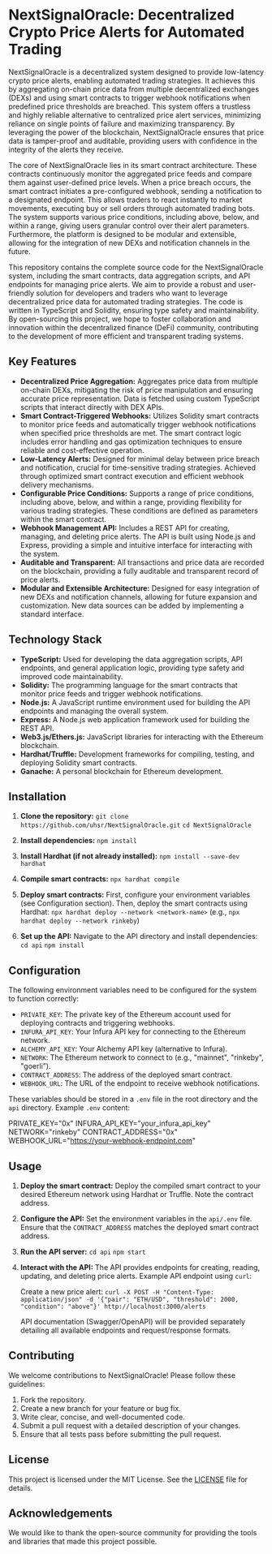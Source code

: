 # NextSignalOracle: Decentralized Crypto Price Alerts for Automated Trading

NextSignalOracle is a decentralized system designed to provide low-latency crypto price alerts, enabling automated trading strategies. It achieves this by aggregating on-chain price data from multiple decentralized exchanges (DEXs) and using smart contracts to trigger webhook notifications when predefined price thresholds are breached. This system offers a trustless and highly reliable alternative to centralized price alert services, minimizing reliance on single points of failure and maximizing transparency. By leveraging the power of the blockchain, NextSignalOracle ensures that price data is tamper-proof and auditable, providing users with confidence in the integrity of the alerts they receive.

The core of NextSignalOracle lies in its smart contract architecture. These contracts continuously monitor the aggregated price feeds and compare them against user-defined price levels. When a price breach occurs, the smart contract initiates a pre-configured webhook, sending a notification to a designated endpoint. This allows traders to react instantly to market movements, executing buy or sell orders through automated trading bots. The system supports various price conditions, including above, below, and within a range, giving users granular control over their alert parameters. Furthermore, the platform is designed to be modular and extensible, allowing for the integration of new DEXs and notification channels in the future.

This repository contains the complete source code for the NextSignalOracle system, including the smart contracts, data aggregation scripts, and API endpoints for managing price alerts. We aim to provide a robust and user-friendly solution for developers and traders who want to leverage decentralized price data for automated trading strategies. The code is written in TypeScript and Solidity, ensuring type safety and maintainability. By open-sourcing this project, we hope to foster collaboration and innovation within the decentralized finance (DeFi) community, contributing to the development of more efficient and transparent trading systems.

## Key Features

*   **Decentralized Price Aggregation:** Aggregates price data from multiple on-chain DEXs, mitigating the risk of price manipulation and ensuring accurate price representation. Data is fetched using custom TypeScript scripts that interact directly with DEX APIs.
*   **Smart Contract-Triggered Webhooks:** Utilizes Solidity smart contracts to monitor price feeds and automatically trigger webhook notifications when specified price thresholds are met. The smart contract logic includes error handling and gas optimization techniques to ensure reliable and cost-effective operation.
*   **Low-Latency Alerts:** Designed for minimal delay between price breach and notification, crucial for time-sensitive trading strategies. Achieved through optimized smart contract execution and efficient webhook delivery mechanisms.
*   **Configurable Price Conditions:** Supports a range of price conditions, including above, below, and within a range, providing flexibility for various trading strategies. These conditions are defined as parameters within the smart contract.
*   **Webhook Management API:** Includes a REST API for creating, managing, and deleting price alerts. The API is built using Node.js and Express, providing a simple and intuitive interface for interacting with the system.
*   **Auditable and Transparent:** All transactions and price data are recorded on the blockchain, providing a fully auditable and transparent record of price alerts.
*   **Modular and Extensible Architecture:** Designed for easy integration of new DEXs and notification channels, allowing for future expansion and customization. New data sources can be added by implementing a standard interface.

## Technology Stack

*   **TypeScript:** Used for developing the data aggregation scripts, API endpoints, and general application logic, providing type safety and improved code maintainability.
*   **Solidity:** The programming language for the smart contracts that monitor price feeds and trigger webhook notifications.
*   **Node.js:** A JavaScript runtime environment used for building the API endpoints and managing the overall system.
*   **Express:** A Node.js web application framework used for building the REST API.
*   **Web3.js/Ethers.js:** JavaScript libraries for interacting with the Ethereum blockchain.
*   **Hardhat/Truffle:** Development frameworks for compiling, testing, and deploying Solidity smart contracts.
*   **Ganache:** A personal blockchain for Ethereum development.

## Installation

1.  **Clone the repository:**
    `git clone https://github.com/uhsr/NextSignalOracle.git`
    `cd NextSignalOracle`

2.  **Install dependencies:**
    `npm install`

3.  **Install Hardhat (if not already installed):**
    `npm install --save-dev hardhat`

4.  **Compile smart contracts:**
    `npx hardhat compile`

5.  **Deploy smart contracts:**
    First, configure your environment variables (see Configuration section). Then, deploy the smart contracts using Hardhat:
    `npx hardhat deploy --network <network-name>` (e.g., `npx hardhat deploy --network rinkeby`)

6.  **Set up the API:**
    Navigate to the API directory and install dependencies:
    `cd api`
    `npm install`

## Configuration

The following environment variables need to be configured for the system to function correctly:

*   `PRIVATE_KEY`: The private key of the Ethereum account used for deploying contracts and triggering webhooks.
*   `INFURA_API_KEY`: Your Infura API key for connecting to the Ethereum network.
*   `ALCHEMY_API_KEY`: Your Alchemy API key (alternative to Infura).
*   `NETWORK`: The Ethereum network to connect to (e.g., "mainnet", "rinkeby", "goerli").
*   `CONTRACT_ADDRESS`: The address of the deployed smart contract.
*   `WEBHOOK_URL`: The URL of the endpoint to receive webhook notifications.

These variables should be stored in a `.env` file in the root directory and the `api` directory. Example `.env` content:

PRIVATE_KEY="0x"
INFURA_API_KEY="your_infura_api_key"
NETWORK="rinkeby"
CONTRACT_ADDRESS="0x"
WEBHOOK_URL="https://your-webhook-endpoint.com"

## Usage

1.  **Deploy the smart contract:** Deploy the compiled smart contract to your desired Ethereum network using Hardhat or Truffle. Note the contract address.

2.  **Configure the API:** Set the environment variables in the `api/.env` file. Ensure that the `CONTRACT_ADDRESS` matches the deployed smart contract address.

3.  **Run the API server:**
    `cd api`
    `npm start`

4.  **Interact with the API:** The API provides endpoints for creating, reading, updating, and deleting price alerts. Example API endpoint using `curl`:

    Create a new price alert:
    `curl -X POST -H "Content-Type: application/json" -d '{"pair": "ETH/USD", "threshold": 2000, "condition": "above"}' http://localhost:3000/alerts`

    API documentation (Swagger/OpenAPI) will be provided separately detailing all available endpoints and request/response formats.

## Contributing

We welcome contributions to NextSignalOracle! Please follow these guidelines:

1.  Fork the repository.
2.  Create a new branch for your feature or bug fix.
3.  Write clear, concise, and well-documented code.
4.  Submit a pull request with a detailed description of your changes.
5.  Ensure that all tests pass before submitting the pull request.

## License

This project is licensed under the MIT License. See the [LICENSE](https://github.com/uhsr/NextSignalOracle/blob/main/LICENSE) file for details.

## Acknowledgements

We would like to thank the open-source community for providing the tools and libraries that made this project possible.